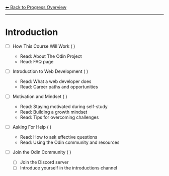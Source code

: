 [⬅ Back to Progress Overview](../progress.md)

---

# Introduction

- [ ] How This Course Will Work ( )
  - Read: About The Odin Project  
  - Read: FAQ page  

- [ ] Introduction to Web Development ( )
  - Read: What a web developer does  
  - Read: Career paths and opportunities  

- [ ] Motivation and Mindset ( )
  - Read: Staying motivated during self-study  
  - Read: Building a growth mindset  
  - Read: Tips for overcoming challenges  

- [ ] Asking For Help ( )
  - Read: How to ask effective questions  
  - Read: Using the Odin community and resources  

- [ ] Join the Odin Community ( )
  - [ ] Join the Discord server  
  - [ ] Introduce yourself in the introductions channel  

